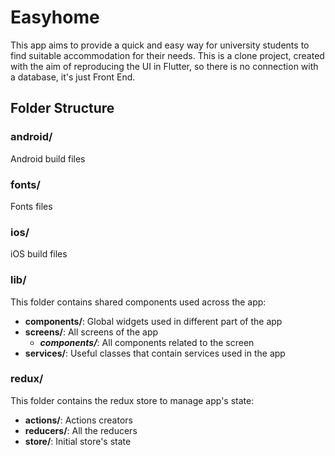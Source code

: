 # Easyhome

This app aims to provide a quick and easy way for university students to find suitable accommodation for their needs. 
This is a clone project, created with the aim of reproducing the UI in Flutter, so there is no connection with a database, it's just Front End.

## Folder Structure

### android/
Android build files

### fonts/
Fonts files

### ios/
iOS build files

### lib/
This folder contains shared components used across the app:

- **components/**: Global widgets used in different part of the app
- **screens/**: All screens of the app
    - ***components/***: All components related to the screen
- **services/**: Useful classes that contain services used in the app

### redux/
This folder contains the redux store to manage app's state:
- **actions/**: Actions creators
- **reducers/**: All the reducers
 - **store/**: Initial store's state

